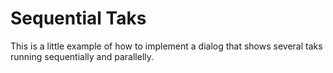 # Sequential Taks
This is a little example of how to implement a dialog that shows several taks running sequentially and parallelly.
